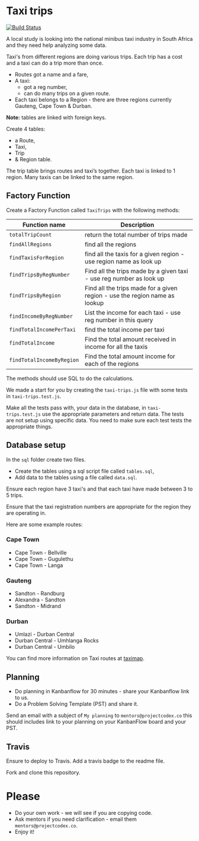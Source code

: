 # Taxi trips

[![Build Status](https://app.travis-ci.com/Tphohlela/taxi-trips.svg?branch=master)](https://app.travis-ci.com/Tphohlela/taxi-trips)

A local study is looking into the national minibus taxi industry in South Africa and they need help analyzing some data.

Taxi's from different regions are doing various trips. Each trip has a cost and a taxi can do a trip more than once.

* Routes got a name and a fare,
* A taxi: 
	* got a reg number, 
	* can do many trips on a given route.
* Each taxi belongs to a Region - there are three regions currently Gauteng, Cape Town & Durban.

**Note:** tables are linked with foreign keys.

Create 4 tables: 

* a Route, 
* Taxi, 
* Trip 
* & Region table. 

The trip table brings routes and taxi’s together.
Each taxi is linked to 1 region. Many taxis can be linked to the same region.

## Factory Function

Create a Factory Function called `TaxiTrips` with the following methods:

Function name            | Description   
------------------------ | ---------------
`totalTripCount` 		 | return the total number of trips made               
`findAllRegions` 		     |  find all the regions              
`findTaxisForRegion` 	     |  find all the taxis for a given region - use region name as look up
`findTripsByRegNumber` 	 |  Find all the trips made by a given taxi - use reg number as look up
`findTripsByRegion` 	     |  Find all the trips made for a given region - use the region name as lookup
`findIncomeByRegNumber`    |  List the income for each taxi - use reg number in this query
`findTotalIncomePerTaxi`   |  find the total income per taxi
`findTotalIncome` 		 | Find the total amount received in income for all the taxis
`findTotalIncomeByRegion`  | Find the total amount income for each of the regions
	
The methods should use SQL to do the calculations.

We made a start for you by creating the `taxi-trips.js` file with some tests in `taxi-trips.test.js`.

Make all the tests pass with, your data in the database, in `taxi-trips.test.js` use the appropriate parameters and return data. The tests are not setup using specific data. You need to make sure each test tests the appropriate things.

## Database setup

In the `sql` folder create two files.

* Create the tables using a sql script file called `tables.sql`,
* Add data to the tables using a file called `data.sql`.

Ensure each region have 3 taxi's and that each taxi have made between 3 to 5 trips.

Ensure that the taxi registration numbers are appropriate for the region they are operating in.

Here are some example routes:

### Cape Town

* Cape Town - Bellville
* Cape Town - Gugulethu
* Cape Town - Langa

### Gauteng

* Sandton - Randburg
* Alexandra - Sandton
* Sandton - Midrand

### Durban

* Umlazi - Durban Central
* Durban Central - Umhlanga Rocks
* Durban Central - Umbilo

You can find more information on Taxi routes at [taximap](http://taximap.co.za/).

## Planning

* Do planning in Kanbanflow for 30 minutes - share your Kanbanflow link to us.
* Do a Problem Solving Template (PST) and share it.

Send an email with a subject of `My planning` to `mentors@projectcodex.co` this should includes link to your planning on your KanbanFlow board and your PST.


## Travis

Ensure to deploy to Travis. Add a travis badge to the readme file.

Fork and clone this repository.

# Please

* Do your own work - we will see if you are copying code.
* Ask mentors if you need clarification - email them `mentors@projectcodex.co`.
* Enjoy it!

